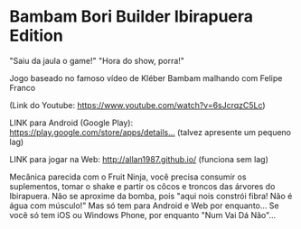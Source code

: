# Bambam Bori Builder Ibirapuera Edition

"Saiu da jaula o game!" "Hora do show, porra!"

Jogo baseado no famoso vídeo de Kléber Bambam malhando com Felipe Franco 

(Link do Youtube: https://www.youtube.com/watch?v=6sJcrqzC5Lc)


LINK para Android (Google Play):
https://play.google.com/store/apps/details…
(talvez apresente um pequeno lag)

LINK para jogar na Web:
http://allan1987.github.io/
(funciona sem lag)

Mecânica parecida com o Fruit Ninja, você precisa consumir os suplementos, tomar o shake e partir os côcos e troncos das árvores do Ibirapuera. Não se aproxime da bomba, pois "aqui nois constrói fibra! Não é água com músculo!"
Mas só tem para Android e Web por enquanto... Se você só tem iOS ou Windows Phone, por enquanto "Num Vai Dá Não"...
